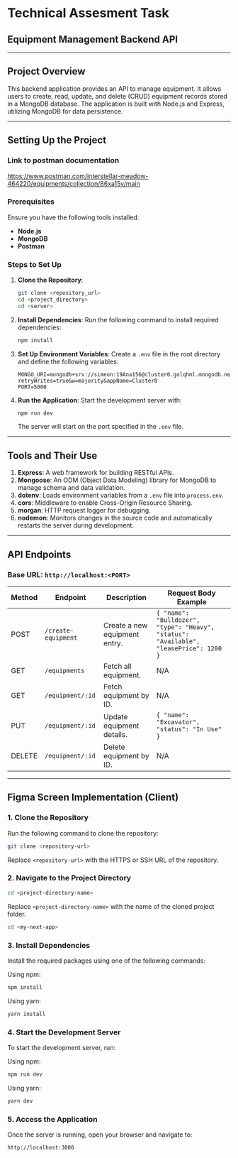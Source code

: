 # Technical Assesment Task

## Equipment Management  Backend API 

---

## **Project Overview**
This backend application provides an API to manage equipment. It allows users to create, read, update, and delete (CRUD) equipment records stored in a MongoDB database. The application is built with Node.js and Express, utilizing MongoDB for data persistence.

---

## **Setting Up the Project**

### Link to postman documentation
https://www.postman.com/interstellar-meadow-464220/equipments/collection/86xa15y/main

### **Prerequisites**
Ensure you have the following tools installed:
- **Node.js**
- **MongoDB**
- **Postman**

### **Steps to Set Up**
1. **Clone the Repository**:
   ```bash
   git clone <repository_url>
   cd <project_directory>
   cd <server>
   ```

2. **Install Dependencies**:
   Run the following command to install required dependencies:
   ```bash
   npm install
   ```

3. **Set Up Environment Variables**:
   Create a `.env` file in the root directory and define the following variables:
   ```env
   MONGO_URI=mongodb+srv://simeon:19Ana156@cluster0.golqhml.mongodb.net/?retryWrites=true&w=majority&appName=Cluster0
   PORT=5000
   ```

4. **Run the Application**:
   Start the development server with:
   ```bash
   npm run dev
   ```
   The server will start on the port specified in the `.env` file.

---

## **Tools and Their Use**
1. **Express**: A web framework for building RESTful APIs.
2. **Mongoose**: An ODM (Object Data Modeling) library for MongoDB to manage schema and data validation.
3. **dotenv**: Loads environment variables from a `.env` file into `process.env`.
4. **cors**: Middleware to enable Cross-Origin Resource Sharing.
5. **morgan**: HTTP request logger for debugging.
6. **nodemon**: Monitors changes in the source code and automatically restarts the server during development.

---

## **API Endpoints**

### **Base URL**: `http://localhost:<PORT>`

| Method | Endpoint                 | Description                    | Request Body Example                                                                                          |
|--------|--------------------------|--------------------------------|--------------------------------------------------------------------------------------------------------------|
| POST   | `/create-equipment`      | Create a new equipment entry. | `{ "name": "Bulldozer", "type": "Heavy", "status": "Available", "leasePrice": 1200 }`                        |
| GET    | `/equipments`            | Fetch all equipment.           | N/A                                                                                                          |
| GET    | `/equipment/:id`         | Fetch equipment by ID.         | N/A                                                                                                          |
| PUT    | `/equipment/:id`         | Update equipment details.      | `{ "name": "Excavator", "status": "In Use" }`                                                               |
| DELETE | `/equipment/:id`         | Delete equipment by ID.        | N/A                                                                                                          |

---

## Figma Screen Implementation (Client)

### 1. Clone the Repository  
Run the following command to clone the repository:  
```bash  
git clone <repository-url>  
```  
Replace `<repository-url>` with the HTTPS or SSH URL of the repository.  

### 2. Navigate to the Project Directory  
```bash  
cd <project-directory-name>  
```  
Replace `<project-directory-name>` with the name of the cloned project folder.  
```bash  
cd <my-next-app>  
```  

### 3. Install Dependencies  
Install the required packages using one of the following commands:  

Using npm:  
```bash  
npm install  
```  
Using yarn:  
```bash  
yarn install  
```  

### 4. Start the Development Server  
To start the development server, run:  

Using npm:  
```bash  
npm run dev  
```  
Using yarn:  
```bash  
yarn dev  
```  

### 5. Access the Application  
Once the server is running, open your browser and navigate to:  
```
http://localhost:3000  

